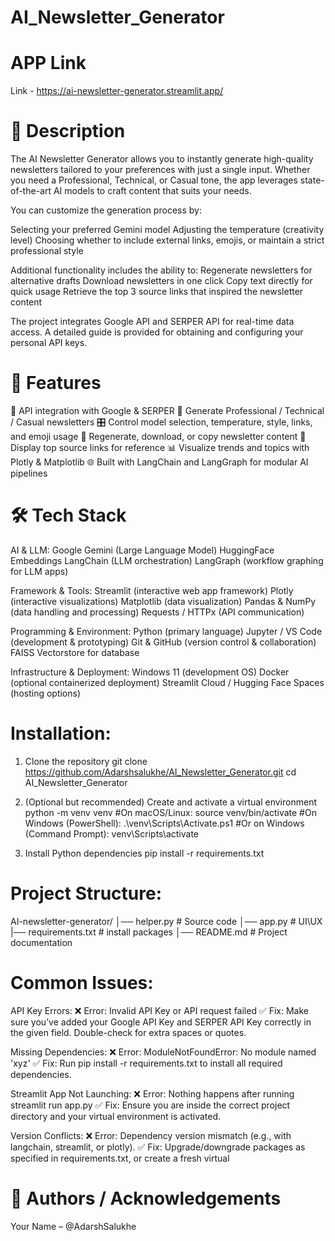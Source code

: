 # AI_Newsletter_Generator

# APP Link
Link - https://ai-newsletter-generator.streamlit.app/

# 📖 Description

The AI Newsletter Generator allows you to instantly generate high-quality newsletters tailored to your preferences with just a single input. Whether you need a Professional, Technical, or Casual tone, the app leverages state-of-the-art AI models to craft content that suits your needs.

You can customize the generation process by:

Selecting your preferred Gemini model
Adjusting the temperature (creativity level)
Choosing whether to include external links, emojis, or maintain a strict professional style

Additional functionality includes the ability to:
Regenerate newsletters for alternative drafts
Download newsletters in one click
Copy text directly for quick usage
Retrieve the top 3 source links that inspired the newsletter content

The project integrates Google API and SERPER API for real-time data access. A detailed guide is provided for obtaining and configuring your personal API keys.

# 🚀 Features

🔑 API integration with Google & SERPER
📝 Generate Professional / Technical / Casual newsletters
🎛️ Control model selection, temperature, style, links, and emoji usage
🔄 Regenerate, download, or copy newsletter content
🔗 Display top source links for reference
📊 Visualize trends and topics with Plotly & Matplotlib
🌐 Built with LangChain and LangGraph for modular AI pipelines 

# 🛠️ Tech Stack
AI & LLM:
Google Gemini (Large Language Model)
HuggingFace Embeddings
LangChain (LLM orchestration)
LangGraph (workflow graphing for LLM apps)

Framework & Tools:
Streamlit (interactive web app framework)
Plotly (interactive visualizations)
Matplotlib (data visualization)
Pandas & NumPy (data handling and processing)
Requests / HTTPx (API communication)

Programming & Environment:
Python (primary language)
Jupyter / VS Code (development & prototyping)
Git & GitHub (version control & collaboration)
FAISS Vectorstore for database 

Infrastructure & Deployment:
Windows 11 (development OS)
Docker (optional containerized deployment)
Streamlit Cloud / Hugging Face Spaces (hosting options)

# Installation:
1. Clone the repository
git clone https://github.com/Adarshsalukhe/AI_Newsletter_Generator.git
cd AI_Newsletter_Generator

2. (Optional but recommended) Create and activate a virtual environment
python -m venv venv
#On macOS/Linux:
source venv/bin/activate
#On Windows (PowerShell):
.\venv\Scripts\Activate.ps1
#Or on Windows (Command Prompt):
venv\Scripts\activate

3. Install Python dependencies
pip install -r requirements.txt

# Project Structure:

AI-newsletter-generator/
│── helper.py     # Source code
│── app.py        # UI\UX
|── requirements.txt  # install packages 
│── README.md     # Project documentation

# Common Issues:

API Key Errors:
❌ Error: Invalid API Key or API request failed
✅ Fix: Make sure you’ve added your Google API Key and SERPER API Key correctly in the given field. 
Double-check for extra spaces or quotes.

Missing Dependencies:
❌ Error: ModuleNotFoundError: No module named 'xyz'
✅ Fix: Run
pip install -r requirements.txt 
to install all required dependencies.

Streamlit App Not Launching:
❌ Error: Nothing happens after running streamlit run app.py
✅ Fix: Ensure you are inside the correct project directory and your virtual environment is activated.

Version Conflicts:
❌ Error: Dependency version mismatch (e.g., with langchain, streamlit, or plotly).
✅ Fix: Upgrade/downgrade packages as specified in requirements.txt, or create a fresh virtual

# 👤 Authors / Acknowledgements
Your Name – @AdarshSalukhe




